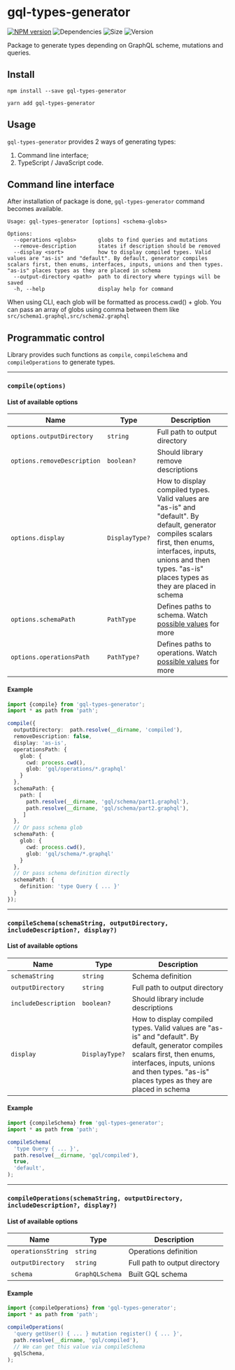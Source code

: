 gql-types-generator
===

[![NPM version][npm-image]][npm-url]
![Dependencies][deps-image]
![Size][size-image]
![Version][version-image]

[deps-image]: https://img.shields.io/david/wolframdeus/gql-types-generator
[npm-image]: https://img.shields.io/npm/dm/gql-types-generator
[npm-url]: https://www.npmjs.com/package/gql-types-generator
[size-image]: https://img.shields.io/bundlephobia/minzip/gql-types-generator
[version-image]: https://img.shields.io/npm/v/gql-types-generator

Package to generate types depending on GraphQL scheme, mutations and queries.

## Install
```
npm install --save gql-types-generator
```
```
yarn add gql-types-generator
```

## Usage
`gql-types-generator` provides 2 ways of generating types:
1. Command line interface;
2. TypeScript / JavaScript code.

## Command line interface
After installation of package is done, `gql-types-generator` command
becomes available.

```
Usage: gql-types-generator [options] <schema-globs>

Options:
  --operations <globs>       globs to find queries and mutations
  --remove-description       states if description should be removed
  --display <sort>           how to display compiled types. Valid values are "as-is" and "default". By default, generator compiles scalars first, then enums, interfaces, inputs, unions and then types. "as-is" places types as they are placed in schema
  --output-directory <path>  path to directory where typings will be saved
  -h, --help                 display help for command
```

When using CLI, each glob will be formatted as process.cwd() + glob. You can
pass an array of globs using comma between them like `src/schema1.graphql,src/schema2.graphql`

## Programmatic control
Library provides such functions as `compile`, `compileSchema` and 
`compileOperations` to generate types.

---

### `compile(options)`
#### List of available options

| Name | Type | Description |
|---|---|---|
| `options.outputDirectory` | `string` | Full path to output directory |
| `options.removeDescription` | `boolean?` | Should library remove descriptions |
| `options.display` | `DisplayType?` | How to display compiled types. Valid values are "as-is" and "default". By default, generator compiles scalars first, then enums, interfaces, inputs, unions and then types. "as-is" places types as they are placed in schema |
| `options.schemaPath` | `PathType` | Defines paths to schema. Watch [possible values](https://github.com/wolframdeus/gql-types-generator/blob/master/src/types/compilation.ts#L23-L26) for more |
| `options.operationsPath` | `PathType?` | Defines paths to operations. Watch [possible values](https://github.com/wolframdeus/gql-types-generator/blob/master/src/types/compilation.ts#L23-L26) for more |

#### Example
```typescript
import {compile} from 'gql-types-generator';
import * as path from 'path';

compile({
  outputDirectory:  path.resolve(__dirname, 'compiled'),
  removeDescription: false,
  display: 'as-is',
  operationsPath: {
    glob: {
      cwd: process.cwd(),
      glob: 'gql/operations/*.graphql'
    }
  },
  schemaPath: {
    path: [
      path.resolve(__dirname, 'gql/schema/part1.graphql'),
      path.resolve(__dirname, 'gql/schema/part2.graphql'),
     ]
  },
  // Or pass schema glob
  schemaPath: {
    glob: {
      cwd: process.cwd(),
      glob: 'gql/schema/*.graphql'
    }
  },
  // Or pass schema definition directly
  schemaPath: {
    definition: 'type Query { ... }'
  }
});
```

---

### `compileSchema(schemaString, outputDirectory, includeDescription?, display?)`
#### List of available options

| Name | Type | Description |
|---|---|---|
| `schemaString` | `string` | Schema definition |
| `outputDirectory` | `string` | Full path to output directory |
| `includeDescription` | `boolean?` | Should library include descriptions |
| `display` | `DisplayType?` | How to display compiled types. Valid values are "as-is" and "default". By default, generator compiles scalars first, then enums, interfaces, inputs, unions and then types. "as-is" places types as they are placed in schema |

#### Example
```typescript
import {compileSchema} from 'gql-types-generator';
import * as path from 'path';

compileSchema(
  'type Query { ... }',
  path.resolve(__dirname, 'gql/compiled'),
  true,
  'default',
);
```

---

### `compileOperations(schemaString, outputDirectory, includeDescription?, display?)`
#### List of available options

| Name | Type | Description |
|---|---|---|
| `operationsString` | `string` | Operations definition |
| `outputDirectory` | `string` | Full path to output directory |
| `schema` | `GraphQLSchema` | Built GQL schema |

#### Example
```typescript
import {compileOperations} from 'gql-types-generator';
import * as path from 'path';

compileOperations(
  'query getUser() { ... } mutation register() { ... }',
  path.resolve(__dirname, 'gql/compiled'),
  // We can get this value via compileSchema
  gqlSchema,
);
```
